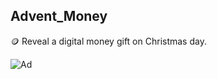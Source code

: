 ## Advent_Money

🪙 Reveal a digital money gift on Christmas day.

![Ad](https://github.com/sourceduty/Advent_Money/assets/123030236/90f1c688-09ad-4b5b-9ee0-8651e031bf0e)

